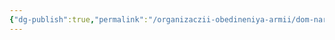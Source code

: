 ```yaml
---
{"dg-publish":true,"permalink":"/organizaczii-obedineniya-armii/dom-narlai/","dgPassFrontmatter":true}
---
```


